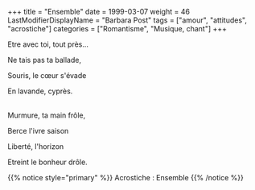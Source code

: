 +++
title = "Ensemble"
date = 1999-03-07
weight = 46
LastModifierDisplayName = "Barbara Post"
tags = ["amour", "attitudes", "acrostiche"]
categories = ["Romantisme", "Musique, chant"]
+++

Etre avec toi, tout près...

Ne tais pas ta ballade,

Souris, le cœur s'évade

En lavande, cyprès.

 \
Murmure, ta main frôle,

Berce l'ivre saison

Liberté, l'horizon

Etreint le bonheur drôle.

{{% notice style="primary" %}}
Acrostiche : Ensemble
{{% /notice %}}
